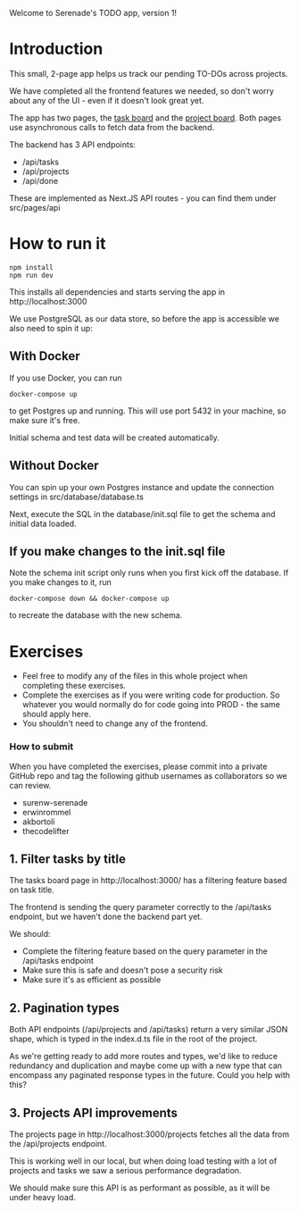 Welcome to Serenade's TODO app, version 1!

# Introduction

This small, 2-page app helps us track our pending TO-DOs across projects.

We have completed all the frontend features we needed, so don't worry about any of the UI - even if it doesn't look great yet.

The app has two pages, the [task board](http://localhost:3000/) and the [project board](http://localhost:3000/projects). 
Both pages use asynchronous calls to fetch data from the backend.

The backend has 3 API endpoints:
- /api/tasks
- /api/projects
- /api/done

These are implemented as Next.JS API routes - you can find them under src/pages/api

# How to run it

```shell
npm install
npm run dev
```

This installs all dependencies and starts serving the app in http://localhost:3000

We use PostgreSQL as our data store, so before the app is accessible we also need to spin it up: 

## With Docker

If you use Docker, you can run 
```shell
docker-compose up
```
to get Postgres up and running. This will use port 5432 in your machine, so make sure it's free.

Initial schema and test data will be created automatically.

## Without Docker
You can spin up your own Postgres instance and update the connection settings in src/database/database.ts

Next, execute the SQL in the database/init.sql file to get the schema and initial data loaded.

## If you make changes to the init.sql file

Note the schema init script only runs when you first kick off the database.
If you make changes to it, run
```shell
docker-compose down && docker-compose up
```
to recreate the database with the new schema. 


# Exercises

* Feel free to modify any of the files in this whole project when completing these exercises.
* Complete the exercises as if you were writing code for production. So whatever you would normally do for code going into PROD - the same should apply here.
* You shouldn't need to change any of the frontend.

### How to submit

When you have completed the exercises, please commit into a private GitHub repo and tag the following github usernames as collaborators so we can review.

* surenw-serenade
* erwinrommel
* akbortoli
* thecodelifter


## 1. Filter tasks by title

The tasks board page in http://localhost:3000/ has a filtering feature based on task title.

The frontend is sending the query parameter correctly to the /api/tasks endpoint, but we haven't done the backend part yet.

We should:
 - Complete the filtering feature based on the query parameter in the /api/tasks endpoint
 - Make sure this is safe and doesn't pose a security risk
 - Make sure it's as efficient as possible


## 2. Pagination types

Both API endpoints (/api/projects and /api/tasks) return a very similar JSON shape, which is typed in the index.d.ts file
in the root of the project. 

As we're getting ready to add more routes and types, we'd like to reduce redundancy and duplication and maybe come up
with a new type that can encompass any paginated response types in the future. Could you help with this?


## 3. Projects API improvements

The projects page in http://localhost:3000/projects fetches all the data from the /api/projects endpoint.

This is working well in our local, but when doing load testing with a lot of projects and tasks we saw a serious performance degradation.

We should make sure this API is as performant as possible, as it will be under heavy load.

